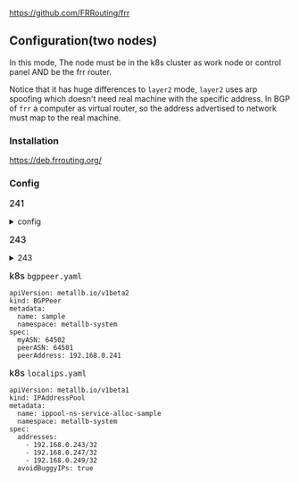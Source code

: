 
https://github.com/FRRouting/frr

## Configuration(two nodes)

In this mode, The node must be in the k8s cluster as work node or control panel AND be the frr router.

Notice that it has huge differences to `layer2` mode, `layer2` uses arp spoofing which doesn't need real machine with the specific address. In BGP of `frr` a computer as virtual router, so the address advertised to network must map to the real machine.

### Installation

https://deb.frrouting.org/

### Config


<span style='font-size: 16px;font-weight: 500'>241</span>  

<details>
<summary>config</summary>

```
# default to using syslog. /etc/rsyslog.d/45-frr.conf places the log in
# /var/log/frr/frr.log
#
# Note:
# FRR's configuration shell, vtysh, dynamically edits the live, in-memory
# configuration while FRR is running. When instructed, vtysh will persist the
# live configuration to this file, overwriting its contents. If you want to
# avoid this, you can edit this file manually before starting FRR, or instruct
# vtysh to write configuration to a different file.
#log syslog informational
log syslog informational
frr version 7.5
frr defaults traditional
hostname frr-router
log syslog

! Enable syslog logging for bgpd
logging syslog
  facility daemon
  ident bgpd
  level debugging


router bgp 64501
 bgp router-id 192.168.0.241
# neighbor 192.168.0.244 remote-as 64500
# neighbor 192.168.0.244 route-map RM-IN in
# neighbor 192.168.0.244 route-map RM-OUT out
# neighbor 192.168.0.244 passive


 neighbor 192.168.0.243 remote-as 64502
 neighbor 192.168.0.243 route-map RM-IN in
 neighbor 192.168.0.243 route-map RM-OUT out
 neighbor 192.168.0.243 passive
!
 address-family ipv4 unicast
   network 192.168.0.0/24
   neighbor 192.168.0.243 activate
 exit-address-family
```

</details>



<span style='font-size: 16px;font-weight: 500'>243</span>  

<details>
<summary>243</summary>

```
# default to using syslog. /etc/rsyslog.d/45-frr.conf places the log in
# /var/log/frr/frr.log
#
# Note:
# FRR's configuration shell, vtysh, dynamically edits the live, in-memory
# configuration while FRR is running. When instructed, vtysh will persist the
# live configuration to this file, overwriting its contents. If you want to
# avoid this, you can edit this file manually before starting FRR, or instruct
# vtysh to write configuration to a different file.
log syslog informational
frr version 7.5
frr defaults traditional
hostname frr-router
log syslog


router bgp 64502
 bgp router-id 192.168.0.243

 neighbor 192.168.0.241 remote-as 64501
 neighbor 192.168.0.241 route-map RM-IN in
 neighbor 192.168.0.241 route-map RM-OUT out
# neighbor 192.168.0.241 passive

# neighbor 192.168.0.244 remote-as 64500
# neighbor 192.168.0.244 route-map RM-IN in
# neighbor 192.168.0.244 route-map RM-OUT out
# neighbor 192.168.0.244 passive
!
 address-family ipv4 unicast
   network 192.168.0.0/24
   neighbor 192.168.0.241 activate
 exit-address-family
```

</details>



<span style='font-size: 16px;font-weight: 500'>k8s `bgppeer.yaml`</span>  

```
apiVersion: metallb.io/v1beta2
kind: BGPPeer
metadata:
  name: sample
  namespace: metallb-system
spec:
  myASN: 64502
  peerASN: 64501
  peerAddress: 192.168.0.241
```



<span style='font-size: 16px;font-weight: 500'>k8s `localips.yaml`</span>  

```
apiVersion: metallb.io/v1beta1
kind: IPAddressPool
metadata:
  name: ippool-ns-service-alloc-sample
  namespace: metallb-system
spec:
  addresses:
    - 192.168.0.243/32
    - 192.168.0.247/32
    - 192.168.0.249/32
  avoidBuggyIPs: true
```

